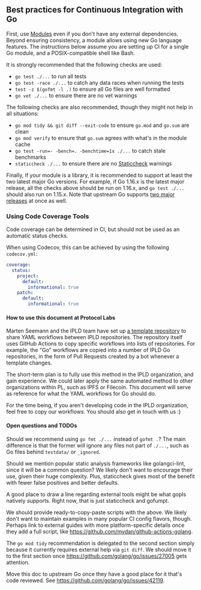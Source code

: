 ## Best practices for Continuous Integration with Go

First, use [Modules](https://golang.org/ref/mod) even if you don't have any
external dependencies. Beyond ensuring consistency, a module allows using new Go
language features. The instructions below assume you are setting up CI for a
single Go module, and a POSIX-compatible shell like Bash.

It is strongly recommended that the following checks are used:

* `go test ./...` to run all tests
* `go test -race ./...` to catch any data races when running the tests
* `test -z $(gofmt -l .)` to ensure all Go files are well formatted
* `go vet ./...` to ensure there are no vet warnings

The following checks are also recommended, though they might not help in all
situations:

* `go mod tidy && git diff --exit-code` to ensure `go.mod` and `go.sum` are clean
* `go mod verify` to ensure that `go.sum` agrees with what's in the module cache
* `go test -run=- -bench=. -benchtime=1x ./...` to catch stale benchmarks
* `staticcheck ./...` to ensure there are no [Staticcheck](https://staticcheck.io/) warnings

Finally, if your module is a library, it is recommended to support at least the
two latest major Go versions. For example, if Go 1.16.x is the latest major
release, all the checks above should be run on 1.16.x, and `go test ./...`
should also run on 1.15.x. Note that upstream Go supports
[two major releases](https://github.com/golang/go/wiki/Go-Release-Cycle#release-maintenance)
at once as well.

### Using Code Coverage Tools

Code coverage can be determined in CI, but should not be used as an automatic status checks.

When using Codecov, this can be achieved by using the following `codecov.yml`:

```yml
coverage:
  status:
    project:
      default:
        informational: true
    patch:
      default:
        informational: true
```

#### How to use this document at Protocol Labs

Marten Seemann and the IPLD team have set up [a template repository](https://github.com/ipld/.github)
to share YAML workflows between IPLD repositories. The repository itself
uses GitHub Actions to copy specific workflows into lists of repositories. For
example, the "Go" workflows are copied into a number of IPLD Go repositories, in
the form of Pull Requests created by a bot whenever a template changes.

The short-term plan is to fully use this method in the IPLD organization, and
gain experience. We could later apply the same automated method to other
organizations within PL, such as IPFS or Filecoin. This document will serve as
reference for what the YAML workflows for Go should do.

For the time being, if you aren't developing code in the IPLD organization, feel
free to copy our workflows. You should also get in touch with us :)

#### Open questions and TODOs

Should we recommend using `go fmt ./...` instead of `gofmt .`? The main
difference is that the former will ignore any files not part of `./...`, such as
Go files behind `testdata/` or `_ignored`.

Should we mention popular static analysis frameworks like golangci-lint, since
it will be a common question? We likely don't want to encourage their use, given
their huge complexity. Plus, staticcheck gives most of the benefit with fewer
false positives and better defaults.

A good place to draw a line regarding external tools might be what gopls
natively supports. Right now, that is just staticcheck and gofumpt.

We should provide ready-to-copy-paste scripts with the above. We likely don't
want to maintain examples in many popular CI config flavors, though. Perhaps
link to external guides with more platform-specific details once they add a full
script, like https://github.com/mvdan/github-actions-golang.

The `go mod tidy` recommendation is delegated to the second section simply
because it currently requires external help via `git diff`. We should move it to
the first section once https://github.com/golang/go/issues/27005 gets attention.

Move this doc to upstream Go once they have a good place for it that's code
reviewed. See https://github.com/golang/go/issues/42119.
